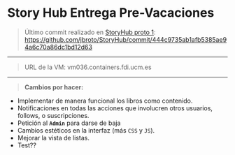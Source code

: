 #  Story Hub Entrega Pre-Vacaciones
 

> Último commit realizado en [StoryHub proto 1](https://github.com/jbroto/StoryHub/tree/444c9735ab1afb5385ae94a6c70a86dc1bd12d63/StoryHub%20proto%201): https://github.com/jbroto/StoryHub/commit/444c9735ab1afb5385ae94a6c70a86dc1bd12d63
<hr>

> URL de la VM: vm036.containers.fdi.ucm.es 
<hr>


> **Cambios por hacer:**

- Implementar de manera funcional los libros como contenido.
- Notificaciones en todas las acciones que involucren otros usuarios, follows, o suscripciones.
- Petición al **`Admin`** para darse de baja
- Cambios estéticos en la interfaz (más `CSS` y `JS`).
- Mejorar la vista de listas.
- Test??
